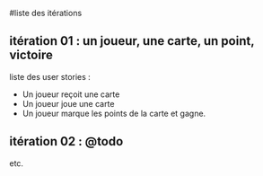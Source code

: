 #liste des itérations

## itération 01 : un joueur, une carte, un point, victoire

liste des user stories : 
 - Un joueur reçoit une carte 
 - Un joueur joue une carte 
 - Un joueur marque les points de la carte et gagne.
 
 ## itération 02 : @todo
 
 etc.
